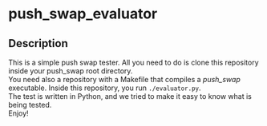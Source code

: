 # push_swap_evaluator

## Description
This is a simple push swap tester.
All you need to do is clone this repository inside your push_swap root directory.  
You need also a repository with a Makefile that compiles a *push_swap* executable.
Inside this repository, you run `./evaluator.py`.  
The test is written in Python, and we tried to make it easy to know what is being tested.  
Enjoy!

